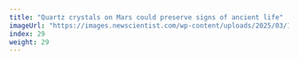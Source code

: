 ```yaml
---
title: "Quartz crystals on Mars could preserve signs of ancient life"
imageUrl: "https://images.newscientist.com/wp-content/uploads/2025/03/12161638/SEI_243559194.jpg?width=788"
index: 29
weight: 29
---
```


